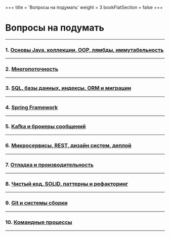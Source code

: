 +++
title = 'Вопросы на подумать'
weight = 3
bookFlatSection = false
+++


# Вопросы на подумать

---

### 1. [Основы Java, коллекции, OOP, лямбды, иммутабельность](Java-core,-Collections,-OOP,-Lambda,-Immutable.md)

---
### 2. [Многопоточность](Multithreading.md)

---
### 3. [SQL, базы данных, индексы, ORM и миграции](SQL,-Database,-index,-ORM,-Migrations.md)

---
### 4. [Spring Framework](Spring-Framework.md)

---
### 5. [Kafka и брокеры сообщений](Kafka,-message-brokers.md)

---
### 6. [Микросервисы, REST, дизайн систем, деплой](Microservices,-REST,-System-design,-deploy.md)

---
### 7. [Отладка и производительность](Debugging-and-performance.md)

---
### 8. [Чистый код, SOLID, паттерны и рефакторинг](Clean-code,-SOLID,-patterns-and-refactoring.md)

---
### 9. [Git и системы сборки](Git-and-build-systems.md)

---
### 10. [Командные процессы](Team-processes.md)

---